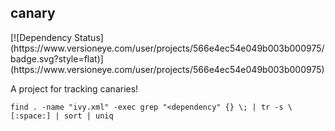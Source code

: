 <h2>canary</h2>[![Dependency Status](https://www.versioneye.com/user/projects/566e4ec54e049b003b000975/badge.svg?style=flat)](https://www.versioneye.com/user/projects/566e4ec54e049b003b000975)

A project for tracking canaries!

```
find . -name "ivy.xml" -exec grep "<dependency" {} \; | tr -s \[:space:] | sort | uniq
```
